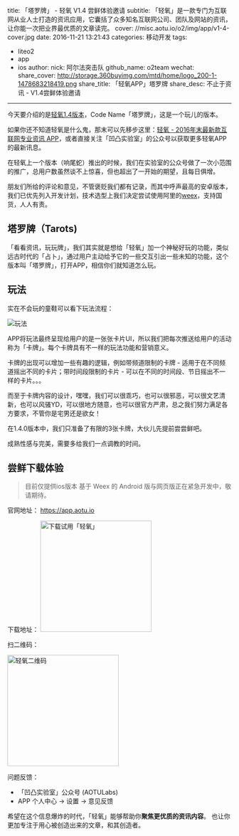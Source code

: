 title: 「塔罗牌」 - 轻氧 V1.4 尝鲜体验邀请
subtitle: 「轻氧」是一款专门为互联网从业人士打造的资讯应用，它囊括了众多知名互联网公司、团队及网站的资讯，让你能一次把业界最优质的文章读完。
cover: //misc.aotu.io/o2/img/app/v1-4-cover.jpg
date: 2016-11-21 13:21:43
categories: 移动开发
tags:
  - liteo2
  - app
  - ios
author:
    nick: 阿尔法突击队
    github_name: o2team
wechat:
    share_cover: http://storage.360buyimg.com/mtd/home/logo_200-1-1478683218419.png
    share_title: 「轻氧APP」塔罗牌
    share_desc: 不止于资讯 - V1.4尝鲜体验邀请
---

今天要介绍的是[轻氧1.4版本](//app.aotu.io)，Code Name「塔罗牌」，这是一个玩儿的版本。

如果你还不知道轻氧是什么鬼，那末可以先移步这里：[轻氧 - 2016年末最新款互联网专业资讯 APP](https://aotu.io/notes/2016/11/09/liteo2-app/)，或者直接关注「凹凸实验室」的公众号以获取更多轻氧APP的最新讯息。

在轻氧上一个版本（响尾蛇）推出的时候，我们在实验室的公众号做了一次小范围的推广，总用户数虽然谈不上惊喜，但也超出了一开始的期望，且每日俱增。

朋友们所给的评论和意见，不管褒贬我们都有记录，而其中呼声最高的安卓版本，我们已优先列入开发计划，技术选型上我们决定尝试使用阿里的[weex](https://github.com/alibaba/weex)，支持国货，人人有责。


## 塔罗牌（Tarots)

「看看资讯，玩玩牌」，我们其实就是想给「轻氧」加一个神秘好玩的功能，类似远古时代的「占卜」，通过用户主动给予它的一些交互引出一些未知的功能，这个版本叫「塔罗牌」，打开APP，相信你们就知道怎么玩。

## 玩法

实在不会玩的童鞋可以看下玩法流程：

![玩法](//misc.aotu.io/o2/img/app/v1-4-flow.png)

APP将玩法最终呈现给用户的是一张张卡片UI，所以我们把每次推送给用户的活动称为「卡牌」。每个卡牌具有不一样的玩法功能和营销意义。

卡牌的出现可以增加一些有趣的逻辑，例如带频道限制的卡牌 - 适用于在不同频道摇出不同的卡片；带时间段限制的卡片 - 可以在不同的时间段、节日摇出不一样的卡片。。。

而至于卡牌内容的设计，嘿嘿，我们可以很乖巧，也可以很邪恶，可以很文艺清新，也可以风骚YD，可以很地方随意，也可以很官方严肃，总之我们努力满足各方要求，不管你是宅男还是欲女！

在1.4.0版本中，我们只准备了有限的3张卡牌，大伙儿先提前尝尝鲜吧。

成熟性感与完美，需要多给我们一点调教的时间。

## 尝鲜下载体验

> 目前仅提供ios版本
> 基于 Weex 的 Android 版与网页版正在紧急开发中，敬请期待。

官网地址：
<a href="https://app.aotu.io" target="_blank">https://app.aotu.io</a>

下载地址：
<a href="https://jdc.jd.com/lab/redirect_app.html?ADTAG=o2.site.app" title="下载试用" class="btn btn-greyline btn-mobile-full"><img src="http://storage.360buyimg.com/mtd/home/appstorelogo1478670585078.jpg" alt="下载试用「轻氧」"  width="250px"></a>

扫二维码：

<a href="https://jdc.jd.com/lab/redirect_app.html?ADTAG=o2.site.app" title="轻氧二维码" class="btn btn-greyline btn-mobile-full"><img src="https://misc.aotu.io/o2/img/app/qrcode.png" alt="轻氧二维码"  width="250px"></a>

问题反馈：
- 「凹凸实验室」公众号 (AOTULabs)
- APP 个人中心 -> 设置 -> 意见反馈 

希望在这个信息爆炸的时代，「轻氧」能够帮助你**聚焦更优质的资讯内容**。
也让你更加专注于用心被创造出来的文章，和其创造者。
